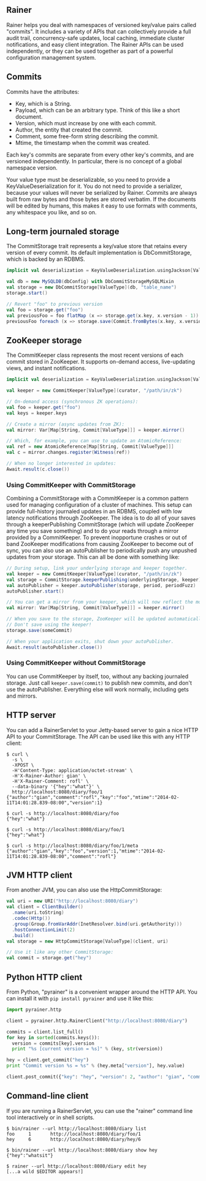 ## Rainer

Rainer helps you deal with namespaces of versioned key/value pairs called "commits". It includes a variety of APIs
that can collectively provide a full audit trail, concurrency-safe updates, local caching, immediate cluster
notifications, and easy client integration. The Rainer APIs can be used independently, or they can be used together as
part of a powerful configuration management system.

## Commits

Commits have the attributes:

- Key, which is a String.
- Payload, which can be an arbitrary type. Think of this like a short document.
- Version, which must increase by one with each commit.
- Author, the entity that created the commit.
- Comment, some free-form string describing the commit.
- Mtime, the timestamp when the commit was created.

Each key's commits are separate from every other key's commits, and are versioned independently. In particular,
there is no concept of a global namespace version.

Your value type must be deserializable, so you need to provide a KeyValueDeserialization for it. You do not need to
provide a serializer, because your values will never be serialized by Rainer. Commits are always built from raw bytes
and those bytes are stored verbatim. If the documents will be edited by humans, this makes it easy to use formats
with comments, any whitespace you like, and so on.

## Long-term journaled storage

The CommitStorage trait represents a key/value store that retains every version of every commit. Its
default implementation is DbCommitStorage, which is backed by an RDBMS.

```scala
implicit val deserialization = KeyValueDeserialization.usingJackson[ValueType](objectMapper)

val db = new MySQLDB(dbConfig) with DbCommitStorageMySQLMixin
val storage = new DbCommitStorage[ValueType](db, "table_name")
storage.start()

// Revert "foo" to previous version
val foo = storage.get("foo")
val previousFoo = foo flatMap (x => storage.get(x.key, x.version - 1))
previousFoo foreach (x => storage.save(Commit.fromBytes(x.key, x.version + 2, x.payload, "me", "Reverting foo", DateTime.now))
```

## ZooKeeper storage

The CommitKeeper class represents the most recent versions of each commit stored in ZooKeeper. It supports
on-demand access, live-updating views, and instant notifications.

```scala
implicit val deserialization = KeyValueDeserialization.usingJackson[ValueType](objectMapper)

val keeper = new CommitKeeper[ValueType](curator, "/path/in/zk")

// On-demand access (synchronous ZK operations):
val foo = keeper.get("foo")
val keys = keeper.keys

// Create a mirror (async updates from ZK):
val mirror: Var[Map[String, Commit[ValueType]]] = keeper.mirror()

// Which, for example, you can use to update an AtomicReference:
val ref = new AtomicReference[Map[String, Commit[ValueType]]]
val c = mirror.changes.register(Witness(ref))

// When no longer interested in updates:
Await.result(c.close())
```

### Using CommitKeeper with CommitStorage

Combining a CommitStorage with a CommitKeeper is a common pattern used for managing configuration of a cluster of
machines. This setup can provide full-history journaled updates in an RDBMS, coupled with low latency notifications
through ZooKeeper. The idea is to do all of your saves through a keeperPublishing CommitStorage (which will update
ZooKeeper any time you save something) and to do your reads through a mirror provided by a CommitKeeper. To prevent
inopportune crashes or out of band ZooKeeper modifications from causing ZooKeeper to become out of sync, you can also
use an autoPublisher to periodically push any unpushed updates from your storage. This can all be done with something
like:

```scala
// During setup, link your underlying storage and keeper together.
val keeper = new CommitKeeper[ValueType](curator, "/path/in/zk")
val storage = CommitStorage.keeperPublishing(underlyingStorage, keeper)
val autoPublisher = keeper.autoPublisher(storage, period, periodFuzz)
autoPublisher.start()

// You can get a mirror from your keeper, which will now reflect the most recent commits from your storage.
val mirror: Var[Map[String, Commit[ValueType]]] = keeper.mirror()

// When you save to the storage, ZooKeeper will be updated automatically.
// Don't save using the keeper!
storage.save(someCommit)

// When your application exits, shut down your autoPublisher.
Await.result(autoPublisher.close())
```

### Using CommitKeeper without CommitStorage

You can use CommitKeeper by itself, too, without any backing journaled storage. Just call ```keeper.save(commit)``` to
publish new commits, and don't use the autoPublisher. Everything else will work normally, including gets and mirrors.

## HTTP server

You can add a RainerServlet to your Jetty-based server to gain a nice HTTP API to your CommitStorage. The API can
be used like this with any HTTP client:

```
$ curl \
  -s \
  -XPOST \
  -H'Content-Type: application/octet-stream' \
  -H'X-Rainer-Author: gian' \
  -H'X-Rainer-Comment: rofl' \
  --data-binary '{"hey":"what"}' \
  http://localhost:8080/diary/foo/1
{"author":"gian","comment":"rofl","key":"foo","mtime":"2014-02-11T14:01:28.839-08:00","version":1}

$ curl -s http://localhost:8080/diary/foo
{"hey":"what"}

$ curl -s http://localhost:8080/diary/foo/1
{"hey":"what"}

$ curl -s http://localhost:8080/diary/foo/1/meta
{"author":"gian","key":"foo","version":1,"mtime":"2014-02-11T14:01:28.839-08:00","comment":"rofl"}
```

## JVM HTTP client

From another JVM, you can also use the HttpCommitStorage:

```scala
val uri = new URI("http://localhost:8080/diary")
val client = ClientBuilder()
  .name(uri.toString)
  .codec(Http())
  .group(Group.fromVarAddr(InetResolver.bind(uri.getAuthority)))
  .hostConnectionLimit(2)
  .build()
val storage = new HttpCommitStorage[ValueType](client, uri)

// Use it like any other CommitStorage:
val commit = storage.get("hey")
```

## Python HTTP client

From Python, "pyrainer" is a convenient wrapper around the HTTP API. You can install it with ```pip install pyrainer```
and use it like this:

```python
import pyrainer.http

client = pyrainer.http.RainerClient("http://localhost:8080/diary")

commits = client.list_full()
for key in sorted(commits.keys()):
  version = commits[key].version
  print "%s [current version = %s]" % (key, str(version))

hey = client.get_commit("hey")
print "Commit version %s = %s" % (hey.meta["version"], hey.value)

client.post_commit({"key": "hey", "version": 2, "author": "gian", "comment": "rofl"}, "new value")
```

## Command-line client

If you are running a RainerServlet, you can use the "rainer" command line tool interactively or in shell scripts.

```
$ bin/rainer --url http://localhost:8080/diary list
foo     1       http://localhost:8080/diary/foo/1
hey     6       http://localhost:8080/diary/hey/6

$ bin/rainer --url http://localhost:8080/diary show hey
{"hey":"whatsit"}

$ rainer --url http://localhost:8080/diary edit hey
[...a wild $EDITOR appears!]
```
